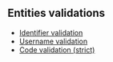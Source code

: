 ## Entities validations

- [Identifier validation](https://docs.erp.net/tech/reference/glossary/entities-validation/identifier-validation.html)
- [Username validation](https://docs.erp.net/tech/reference/glossary/entities-validation/username-validation.html)
- [Code validation (strict)](https://docs.erp.net/tech/reference/glossary/entities-validation/code-validation-strict.html)

